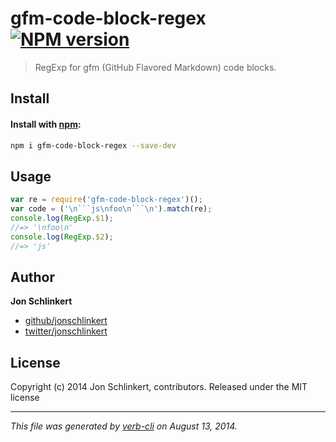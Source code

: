# gfm-code-block-regex [![NPM version](https://badge.fury.io/js/gfm-code-block-regex.png)](http://badge.fury.io/js/gfm-code-block-regex)

> RegExp for gfm (GitHub Flavored Markdown) code blocks.

## Install
#### Install with [npm](npmjs.org):

```bash
npm i gfm-code-block-regex --save-dev
```

## Usage

```js
var re = require('gfm-code-block-regex')();
var code = ('\n```js\nfoo\n```\n').match(re);
console.log(RegExp.$1);
//=> '\nfoo\n'
console.log(RegExp.$2);
//=> 'js'
```

## Author

**Jon Schlinkert**

+ [github/jonschlinkert](https://github.com/jonschlinkert)
+ [twitter/jonschlinkert](http://twitter.com/jonschlinkert)

## License
Copyright (c) 2014 Jon Schlinkert, contributors.
Released under the MIT license

***

_This file was generated by [verb-cli](https://github.com/assemble/verb-cli) on August 13, 2014._